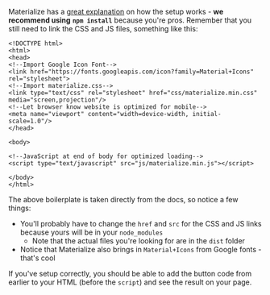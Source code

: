 
Materialize has a [great explanation](https://materializecss.com/getting-started.html) on how the setup works - **we recommend using** **`npm install`** because you're pros. Remember that you still need to link the CSS and JS files, something like this:

  
```
<!DOCTYPE html>
<html>
<head>
<!--Import Google Icon Font-->
<link href="https://fonts.googleapis.com/icon?family=Material+Icons" rel="stylesheet">
<!--Import materialize.css-->
<link type="text/css" rel="stylesheet" href="css/materialize.min.css" media="screen,projection"/>
<!--Let browser know website is optimized for mobile-->
<meta name="viewport" content="width=device-width, initial-scale=1.0"/>
</head>

<body>

<!--JavaScript at end of body for optimized loading-->
<script type="text/javascript" src="js/materialize.min.js"></script>

</body>
</html>
```
  

The above boilerplate is taken directly from the docs, so notice a few things:

-   You'll probably have to change the `href` and `src` for the CSS and JS links because yours will be in your `node_modules`
    -   Note that the actual files you're looking for are in the `dist` folder
-   Notice that Materialize also brings in `Material+Icons` from Google fonts - that's cool

  

If you've setup correctly, you should be able to add the button code from earlier to your HTML (before the `script`) and see the result on your page.
